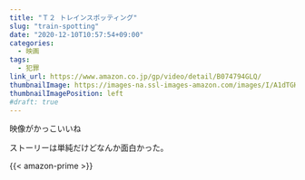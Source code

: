 ```yaml
---
title: "Ｔ２ トレインスポッティング"
slug: "train-spotting"
date: "2020-12-10T10:57:54+09:00"
categories:
  - 映画
tags:
  - 犯罪
link_url: https://www.amazon.co.jp/gp/video/detail/B074794GLQ/
thumbnailImage: https://images-na.ssl-images-amazon.com/images/I/A1dTGHwnI6L._SX300_.jpg
thumbnailImagePosition: left
#draft: true
---
```

映像がかっこいいね
<!--more-->
ストーリーは単純だけどなんか面白かった。

{{< amazon-prime >}}
